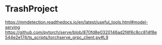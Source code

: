 # TrashProject

https://mmdetection.readthedocs.io/en/latest/useful_tools.html#model-serving
https://github.com/pytorch/serve/blob/870fd8e0320146ad2f4f6c8cc814f8e544e2e174/ts_scripts/torchserve_grpc_client.py#L9